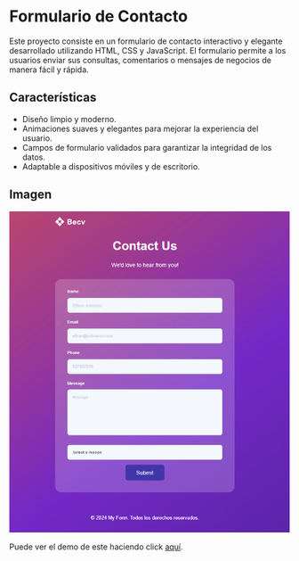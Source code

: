 # Formulario de Contacto

Este proyecto consiste en un formulario de contacto interactivo y elegante desarrollado utilizando HTML, CSS y JavaScript. El formulario permite a los usuarios enviar sus consultas, comentarios o mensajes de negocios de manera fácil y rápida.

## Características

- Diseño limpio y moderno.
- Animaciones suaves y elegantes para mejorar la experiencia del usuario.
- Campos de formulario validados para garantizar la integridad de los datos.
- Adaptable a dispositivos móviles y de escritorio.

## Imagen
<p align="center">
<img src="/images/form.png" width="600">
</p>

Puede ver el demo de este haciendo click [aquí](https://responsive-web-starter.vercel.app/).

